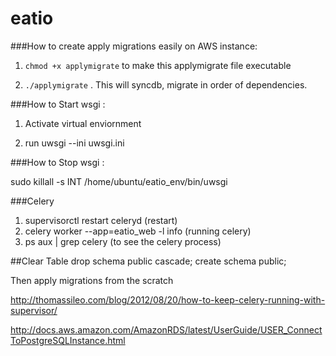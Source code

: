 # eatio

###How to create apply migrations easily on AWS instance:
1. `chmod +x applymigrate` to make this applymigrate file executable

2. `./applymigrate` . This will syncdb, migrate in order of dependencies. 

###How to Start wsgi :

1. Activate virtual enviornment

2. run uwsgi --ini uwsgi.ini 

###How to Stop wsgi :

sudo killall -s INT /home/ubuntu/eatio_env/bin/uwsgi

###Celery 
1. supervisorctl restart celeryd (restart)
2. celery worker --app=eatio_web -l info (running celery)
3. ps aux | grep celery (to see the celery process)

##Clear Table
drop schema public cascade;
create schema public;

Then apply migrations from the scratch

http://thomassileo.com/blog/2012/08/20/how-to-keep-celery-running-with-supervisor/

http://docs.aws.amazon.com/AmazonRDS/latest/UserGuide/USER_ConnectToPostgreSQLInstance.html



